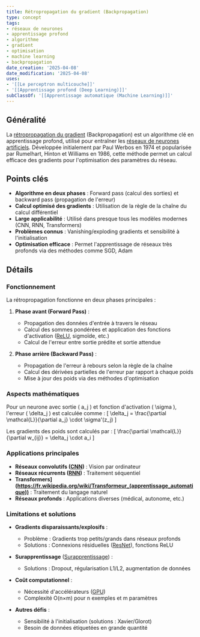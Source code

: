 ```yaml
---
title: Rétropropagation du gradient (Backpropagation)
type: concept
tags:
- réseaux de neurones
- apprentissage profond
- algorithme
- gradient
- optimisation
- machine learning
- backpropagation
date_creation: '2025-04-08'
date_modification: '2025-04-08'
uses:
- '[[Le perceptron multicouche]]'
- '[[Apprentissage profond (Deep Learning)]]'
subClassOf: '[[Apprentissage automatique (Machine Learning)]]'
---
```

## Généralité

La [rétropropagation du gradient](https://fr.wikipedia.org/wiki/Rétropropagation_du_gradient) (Backpropagation) est un algorithme clé en apprentissage profond, utilisé pour entraîner les [réseaux de neurones artificiels](https://fr.wikipedia.org/wiki/Réseau_de_neurones_artificiels). Développée initialement par Paul Werbos en 1974 et popularisée par Rumelhart, Hinton et Williams en 1986, cette méthode permet un calcul efficace des gradients pour l'optimisation des paramètres du réseau.

## Points clés

- **Algorithme en deux phases** : Forward pass (calcul des sorties) et backward pass (propagation de l'erreur)
- **Calcul optimisé des gradients** : Utilisation de la règle de la chaîne du calcul différentiel
- **Large applicabilité** : Utilisé dans presque tous les modèles modernes (CNN, RNN, Transformers)
- **Problèmes connus** : Vanishing/exploding gradients et sensibilité à l'initialisation
- **Optimisation efficace** : Permet l'apprentissage de réseaux très profonds via des méthodes comme SGD, Adam

## Détails

### Fonctionnement

La rétropropagation fonctionne en deux phases principales :

1. **Phase avant (Forward Pass)** :
   - Propagation des données d'entrée à travers le réseau
   - Calcul des sommes pondérées et application des fonctions d'activation ([ReLU](https://fr.wikipedia.org/wiki/ReLU), sigmoïde, etc.)
   - Calcul de l'erreur entre sortie prédite et sortie attendue

2. **Phase arrière (Backward Pass)** :
   - Propagation de l'erreur à rebours selon la règle de la chaîne
   - Calcul des dérivées partielles de l'erreur par rapport à chaque poids
   - Mise à jour des poids via des méthodes d'optimisation

### Aspects mathématiques

Pour un neurone avec sortie \( a_j \) et fonction d'activation \( \sigma \), l'erreur \( \delta_j \) est calculée comme :
\[ \delta_j = \frac{\partial \mathcal{L}}{\partial a_j} \cdot \sigma'(z_j) \]

Les gradients des poids sont calculés par :
\[ \frac{\partial \mathcal{L}}{\partial w_{ij}} = \delta_j \cdot a_i \]

### Applications principales

- **Réseaux convolutifs ([CNN](https://fr.wikipedia.org/wiki/R%C3%A9seau_neuronal_convolutif))** : Vision par ordinateur
- **Réseaux récurrents ([RNN](https://fr.wikipedia.org/wiki/R%C3%A9seau_neuronal_r%C3%A9current))** : Traitement séquentiel
- **Transformers](https://fr.wikipedia.org/wiki/Transformeur_(apprentissage_automatique))** : Traitement du langage naturel
- **Réseaux profonds** : Applications diverses (médical, autonome, etc.)

### Limitations et solutions

- **Gradients disparaissants/explosifs** :
  - Problème : Gradients trop petits/grands dans réseaux profonds
  - Solutions : Connexions résiduelles ([ResNet](https://fr.wikipedia.org/wiki/R%C3%A9seau_r%C3%A9siduel)), fonctions ReLU

- **Surapprentissage** ([Surapprentissage](https://fr.wikipedia.org/wiki/Surapprentissage)) :
  - Solutions : Dropout, régularisation L1/L2, augmentation de données

- **Coût computationnel** :
  - Nécessité d'accélérateurs ([GPU](https://fr.wikipedia.org/wiki/Unit%C3%A9_de_traitement_graphique))
  - Complexité O(n×m) pour n exemples et m paramètres

- **Autres défis** :
  - Sensibilité à l'initialisation (solutions : Xavier/Glorot)
  - Besoin de données étiquetées en grande quantité